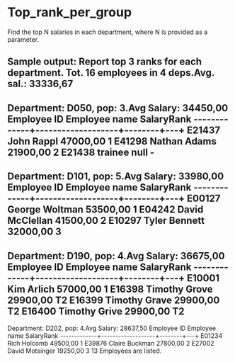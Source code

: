 Top_rank_per_group
==================

Find the top N salaries in each department, where N is provided as a parameter.

Sample output:
   Report top  3 ranks for each department.
   Tot. 16 employees in 4 deps.Avg. sal.: 33336,67
   -
   Department: D050, pop:  3.Avg Salary:  34450,00
      Employee ID       Employee name   SalaryRank
   -------------+-------------------+--------+---+
           E21437          John Rappl 47000,00   1
           E41298        Nathan Adams 21900,00   2
          E21438             trainee     null   -
   -
   Department: D101, pop:  5.Avg Salary:  33980,00
      Employee ID       Employee name   SalaryRank
   -------------+-------------------+--------+---+
           E00127      George Woltman 53500,00   1
           E04242     David McClellan 41500,00   2
           E10297       Tyler Bennett 32000,00   3
   -
   Department: D190, pop:  4.Avg Salary:  36675,00
      Employee ID       Employee name   SalaryRank
   -------------+-------------------+--------+---+
           E10001          Kim Arlich 57000,00   1
           E16398       Timothy Grove 29900,00  T2
           E16399       Timothy Grave 29900,00  T2
           E16400       Timothy Grive 29900,00  T2
   -
   Department: D202, pop:  4.Avg Salary:  28637,50
      Employee ID       Employee name   SalaryRank
   -------------+-------------------+--------+---+
           E01234        Rich Holcomb 49500,00   1
           E39876      Claire Buckman 27800,00   2
           E27002     David Motsinger 19250,00   3
     13 Employees are listed.


